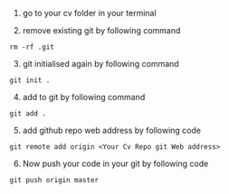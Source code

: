 1. go to your cv folder in your terminal

2. remove existing git by following command 
~~~
rm -rf .git
~~~

3. git initialised again by following command
~~~
git init .
~~~

4. add to git by following command
~~~
git add .
~~~

5. add github repo web address by following code
~~~
git remote add origin <Your Cv Repo git Web address>
~~~

6. Now push your code in your git by following code
~~~
git push origin master
~~~
